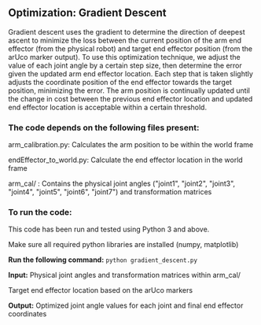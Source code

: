 ## Optimization: Gradient Descent

Gradient descent uses the gradient to determine the direction of deepest ascent to minimize the loss between the current position of the arm end effector (from the physical robot) and target end effector position (from the arUco marker output). To use this optimization technique, we adjust the value of each joint angle by a certain step size, then determine the error given the updated arm end effector location. Each step that is taken slightly adjusts the coordinate position of the end effector towards the target position, minimizing the error. The arm position is continually updated until the change in cost between the previous end effector location and updated end effector location is acceptable within a certain threshold.

### The code depends on the following files present:
arm_calibration.py: Calculates the arm position to be within the world frame

endEffector_to_world.py: Calculate the end effector location in the world frame

arm_cal/ : Contains the physical joint angles ("joint1", "joint2", "joint3", "joint4", "joint5", "joint6", "joint7") and transformation matrices

### To run the code:

This code has been run and tested using Python 3 and above.

Make sure all required python libraries are installed (numpy, matplotlib)

**Run the following command:**
```python gradient_descent.py```

**Input:**
Physical joint angles and transformation matrices within arm_cal/

Target end effector location based on the arUco markers

**Output:**
Optimized joint angle values for each joint and final end effector coordinates
